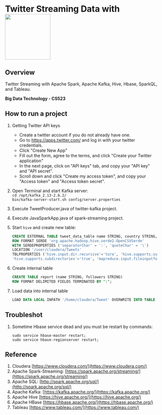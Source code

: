 # Twitter Streaming Data with <img src="https://spark.apache.org/images/spark-logo-trademark.png" width="150" />

## Overview

Twitter Streaming with Apache Spark, Apache Kafka, Hive, Hbase, SparkQL, and Tableau.

**Big Data Technology - CS523**

## How to run a project

1. Getting Twitter API keys

    * Create a twitter account if you do not already have one. 
    * Go to https://apps.twitter.com/ and log in with your twitter credentials. 
    * Click "Create New App" 
    * Fill out the form, agree to the terms, and click "Create your Twitter application" 
    * In the next page, click on "API keys" tab, and copy your "API key" and "API secret". 
    * Scroll down and click "Create my access token", and copy your "Access token" and "Access token secret".

2. Open Terminal and start Kafka server: \
   `cd /opt/kafka_2.13-2.6.2/` \
   `bin/kafka-server-start.sh config/server.properties`
3. Execute TweetProducer.java of twitter-kafka project.

4. Execute JavaSparkApp.java of spark-streaming project.

5. Start `hive` and create new table:
   ```sql
   CREATE EXTERNAL TABLE tweet_data_table name STRING, country STRING, followers STRING)
   ROW FORMAT SERDE 'org.apache.hadoop.hive.serde2.OpenCSVSerde'
   WITH SERDEPROPERTIES ('separatorChar' = ':', 'quoteChar' = '\')
   LOCATION '/user/cloudera/Tweets'
   TBLPROPERTIES ('hive.input.dir.recursive'='ture', 'hive.supports.subdirectories'='true',
   'hive.supports.subdirectories'='true', 'mapreduce.input.fileinputformat.input.dir.recursive'='true');
   ```
   
6. Create internal table
   ```sql
   CREATE TABLE report (name STRING, followers STRING)
   ROW FORMAT DELIMITED FIELDS TERMINATED BY ":";
   ```
7. Load data into internal table
   ```sql
   LOAD DATA LOCAL INPATH '/home/cloudera/Tweet' OVERWRITE INTO TABLE report;
   ```

## Troubleshot

1. Sometime Hbase service dead and you must be restart by commands:
   ```
   sudo service hbase-master restart;
   sudo service hbase-regionserver restart;
   ```

## Reference

1. Cloudera [https://www.cloudera.com/](https://www.cloudera.com/)
2. Apache Spark-Streaming: [https://spark.apache.org/streaming/](https://spark.apache.org/streaming/)
3. Apache SQL: [http://spark.apache.org/sql/](http://spark.apache.org/sql/)
4. Apache Kafka: [https://kafka.apache.org/](https://kafka.apache.org/)
5. Apache Hive [https://hive.apache.org/](https://hive.apache.org/)
6. Apache HBase [https://hbase.apache.org/](https://hbase.apache.org/)
7. Tableau [https://www.tableau.com/](https://www.tableau.com/)
